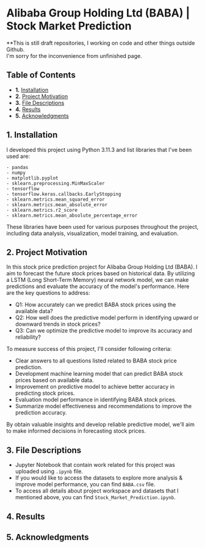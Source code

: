 # Alibaba Group Holding Ltd (BABA) | Stock Market Prediction

**This is still draft repositories, I working on code and other things outside Github.<br>
I'm sorry for the inconvenience from unfinished page.

## Table of Contents

- **1.** [Installation](#installation)
- **2.** [Project Motivation](#motivation)
- **3.** [File Descriptions](#desc)
- **4.** [Results](#results)
- **5.** [Acknowledgments](#acknow)

## 1. Installation <a name="installation"></a>

I developed this project using Python 3.11.3 and list libraries that I've been used are:

    - pandas
    - numpy
    - matplotlib.pyplot
    - sklearn.preprocessing.MinMaxScaler
    - tensorflow
    - tensorflow.keras.callbacks.EarlyStopping
    - sklearn.metrics.mean_squared_error
    - sklearn.metrics.mean_absolute_error
    - sklearn.metrics.r2_score
    - sklearn.metrics.mean_absolute_percentage_error

These libraries have been used for various purposes throughout the project, including data analysis, visualization, model training, and evaluation.

## 2. Project Motivation <a name="motivation"></a>

In this stock price prediction project for Alibaba Group Holding Ltd (BABA). I aim to forecast the future stock prices based on historical data. By utilizing a LSTM (Long Short-Term Memory) neural network model, we can make predictions and evaluate the accuracy of the model's performance. Here are the key questions to address:

- Q1: How accurately can we predict BABA stock prices using the available data?
- Q2: How well does the predictive model perform in identifying upward or downward trends in stock prices?
- Q3: Can we optimize the predictive model to improve its accuracy and reliability?

To measure success of this project, I'll consider following criteria:

- Clear answers to all questions listed related to BABA stock price prediction.
- Development machine learning model that can predict BABA stock prices based on available data.
- Improvement on predictive model to achieve better accuracy in predicting stock prices.
- Evaluation model performance in identifying BABA stock prices.
- Summarize model effectiveness and recommendations to improve the prediction accuracy.

By obtain valuable insights and develop reliable predictive model, we'll aim to make informed decisions in forecasting stock prices.

## 3. File Descriptions <a name="desc"></a>

- Jupyter Notebook that contain work related for this project was uploaded using `.ipynb` file.
- If you would like to access the datasets to explore more analysis & improve model performance, you can find `BABA.csv` file.
- To access all details about project workspace and datasets that I mentioned above, you can find `Stock_Market_Prediction.ipynb`.

## 4. Results <a name="results"></a>

## 5. Acknowledgments <a name="acknow"></a>

